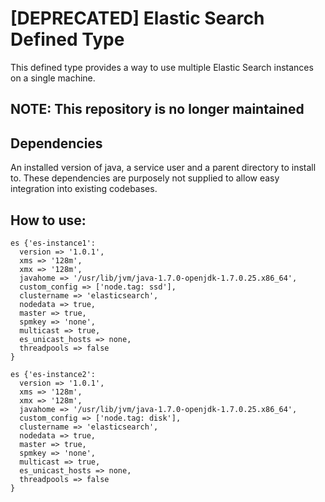 [DEPRECATED] Elastic Search Defined Type
========================================
This defined type provides a way to use multiple Elastic Search instances on a single machine.

NOTE: This repository is no longer maintained
---------------------------------------------


Dependencies
------------
An installed version of java, a service user and a parent directory to install to. These dependencies are purposely not supplied to allow easy integration into existing codebases.

How to use:
-----------

    es {'es-instance1':
      version => '1.0.1',
      xms => '128m',
      xmx => '128m',
      javahome => '/usr/lib/jvm/java-1.7.0-openjdk-1.7.0.25.x86_64',
      custom_config => ['node.tag: ssd'],
      clustername => 'elasticsearch',
      nodedata => true,
      master => true,
      spmkey => 'none',
      multicast => true,
      es_unicast_hosts => none,
      threadpools => false
    }

    es {'es-instance2':
      version => '1.0.1',
      xms => '128m',
      xmx => '128m',
      javahome => '/usr/lib/jvm/java-1.7.0-openjdk-1.7.0.25.x86_64',
      custom_config => ['node.tag: disk'],
      clustername => 'elasticsearch',
      nodedata => true,
      master => true,
      spmkey => 'none',
      multicast => true,
      es_unicast_hosts => none,
      threadpools => false
    }
